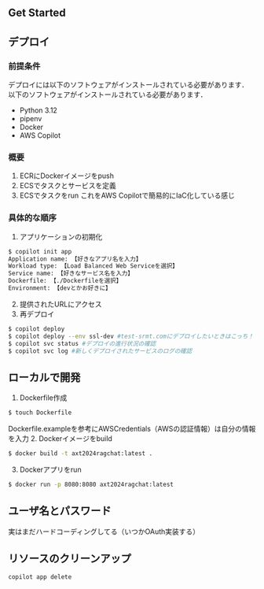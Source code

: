 ## Get Started
## デプロイ

### 前提条件
デプロイには以下のソフトウェアがインストールされている必要があります．  
以下のソフトウェアがインストールされている必要があります．
* Python 3.12
* pipenv
* Docker
* AWS Copilot

### 概要
1. ECRにDockerイメージをpush
2. ECSでタスクとサービスを定義
3. ECSでタスクをrun
これをAWS Copilotで簡易的にIaC化している感じ

### 具体的な順序
1. アプリケーションの初期化
```sh
$ copilot init app
Application name: 【好きなアプリ名を入力】
Workload type: 【Load Balanced Web Serviceを選択】
Service name: 【好きなサービス名を入力】
Dockerfile: 【./Dockerfileを選択】
Environment: 【devとかお好きに】
```
2. 提供されたURLにアクセス
3. 再デプロイ
```sh
$ copilot deploy
$ copilot deploy --env ssl-dev #test-srmt.comにデプロイしたいときはこっち！
$ copilot svc status #デプロイの進行状況の確認
$ copilot svc log #新しくデプロイされたサービスのログの確認
```

## ローカルで開発
1. Dockerfile作成
```sh
$ touch Dockerfile
```
Dockerfile.exampleを参考にAWSCredentials（AWSの認証情報）は自分の情報を入力
2. Dockerイメージをbuild
```sh
$ docker build -t axt2024ragchat:latest . 
```
3. Dockerアプリをrun
```sh
$ docker run -p 8080:8080 axt2024ragchat:latest
```

## ユーザ名とパスワード
実はまだハードコーディングしてる（いつかOAuth実装する）  

## リソースのクリーンアップ
```sh
copilot app delete
```